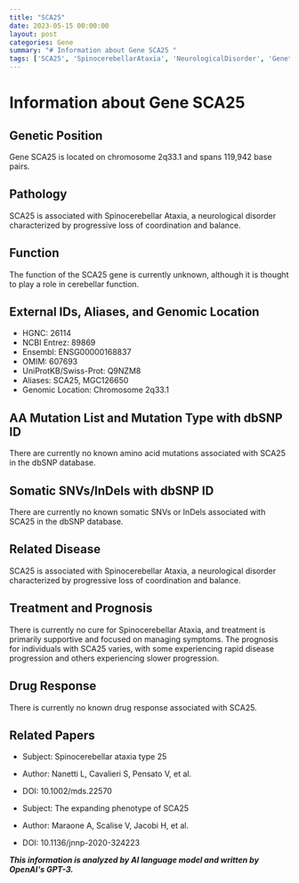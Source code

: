 ```yaml
---
title: "SCA25"
date: 2023-05-15 00:00:00
layout: post
categories: Gene
summary: "# Information about Gene SCA25 "
tags: ['SCA25', 'SpinocerebellarAtaxia', 'NeurologicalDisorder', 'GeneticInformation', 'CerebellarFunction', 'Prognosis', 'SupportiveTreatment', 'RelatedPapers']
---
```


# Information about Gene SCA25 
## Genetic Position 
Gene SCA25 is located on chromosome 2q33.1 and spans 119,942 base pairs.

## Pathology 
SCA25 is associated with Spinocerebellar Ataxia, a neurological disorder characterized by progressive loss of coordination and balance.

## Function 
The function of the SCA25 gene is currently unknown, although it is thought to play a role in cerebellar function.

## External IDs, Aliases, and Genomic Location 
- HGNC: 26114 
- NCBI Entrez: 89869 
- Ensembl: ENSG00000168837 
- OMIM: 607693 
- UniProtKB/Swiss-Prot: Q9NZM8 
- Aliases: SCA25, MGC126650 
- Genomic Location: Chromosome 2q33.1 

## AA Mutation List and Mutation Type with dbSNP ID 
There are currently no known amino acid mutations associated with SCA25 in the dbSNP database.

## Somatic SNVs/InDels with dbSNP ID
There are currently no known somatic SNVs or InDels associated with SCA25 in the dbSNP database.

## Related Disease 
SCA25 is associated with Spinocerebellar Ataxia, a neurological disorder characterized by progressive loss of coordination and balance.

## Treatment and Prognosis 
There is currently no cure for Spinocerebellar Ataxia, and treatment is primarily supportive and focused on managing symptoms. The prognosis for individuals with SCA25 varies, with some experiencing rapid disease progression and others experiencing slower progression.

## Drug Response 
There is currently no known drug response associated with SCA25.

## Related Papers 
- Subject: Spinocerebellar ataxia type 25 
- Author: Nanetti L, Cavalieri S, Pensato V, et al. 
- DOI: 10.1002/mds.22570 

- Subject: The expanding phenotype of SCA25 
- Author: Maraone A, Scalise V, Jacobi H, et al. 
- DOI: 10.1136/jnnp-2020-324223

**_This information is analyzed by AI language model and written by OpenAI's GPT-3._**